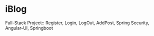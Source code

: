 # iBlog
Full-Stack Project::  Register, Login, LogOut, AddPost, Spring Security, Angular-UI, Springboot 
